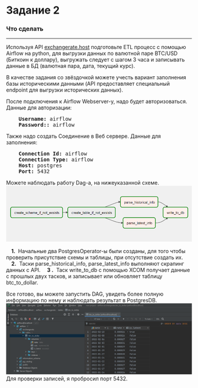 # Задание 2

### Что сделать

___
Используя API [exchangerate.host](https://exchangerate.host/) подготовьте ETL процесс с помощью Airflow на python, для
выгрузки данных по валютной паре BTC/USD (Биткоин к доллару), выгружать следует с шагом 3 часа и записывать данные в
БД (валютная пара, дата, текущий курс).

В качестве задания со звёздочкой можете учесть вариант заполнения базы историческими данными (API предоставляет
специальный endpoint для выгрузки исторических данных).

После подключения к Airflow Webserver-у, надо будет авторизоваться. Данные для авторизации:
<pre>
    <strong>Username:</strong> airflow
    <strong>Password::</strong> airflow
</pre>

Также надо создать Соединение в Веб сервере. Данные для заполнения:
<pre>
    <strong>Connection Id:</strong> airflow
    <strong>Connection Type:</strong> airflow    
    <strong>Host:</strong> postgres
    <strong>Port:</strong> 5432
</pre>
Можете наблюдать работу Dag-a, на нижеуказанной схеме.
![Graph](images/graph.png)

&emsp;<strong>1.</strong>&nbsp; Начальные два PostgresOperator-ы были созданы, для того чтобы проверить присутствие
схемы и таблицы, при отсутствие создать их.</br>
&emsp;<strong>2.</strong>&nbsp; Таски parse_historical_info, parse_latest_info выполняют скрапинг данных с API.
&emsp;<strong>3 .</strong>&nbsp; Таск write_to_db с помощью XCOM получает данные с прошлых двух тасков, и записывает или
обновляет таблицу btc_to_dollar.

Все готово, вы можете запустить DAG, увидеть более полную информацию по нему и наблюдать результат в PostgresDB.
![Results](images/results.png)
Для проверки записей, я пробросил порт 5432.
